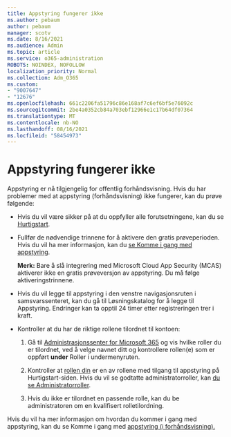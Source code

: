 ```yaml
---
title: Appstyring fungerer ikke
ms.author: pebaum
author: pebaum
manager: scotv
ms.date: 8/16/2021
ms.audience: Admin
ms.topic: article
ms.service: o365-administration
ROBOTS: NOINDEX, NOFOLLOW
localization_priority: Normal
ms.collection: Adm_O365
ms.custom:
- "9007647"
- "12676"
ms.openlocfilehash: 661c2206fa51796c86e168af7c6ef6bf5e76092c
ms.sourcegitcommit: 2be4a0352cb84a703ebf12966e1c17b64df07364
ms.translationtype: MT
ms.contentlocale: nb-NO
ms.lasthandoff: 08/16/2021
ms.locfileid: "58454973"
---
```

# <a name="app-governance-is-not-working"></a>Appstyring fungerer ikke

Appstyring er nå tilgjengelig for offentlig forhåndsvisning. Hvis du har problemer med at appstyring (forhåndsvisning) ikke fungerer, kan du prøve følgende:

- Hvis du vil være sikker på at du oppfyller alle forutsetningene, kan du se [Hurtigstart](https://docs.microsoft.com/microsoft-365/compliance/app-governance-get-started).

- Fullfør de nødvendige trinnene for å aktivere den gratis prøveperioden. Hvis du vil ha mer informasjon, kan du [se Komme i gang med appstyring](https://docs.microsoft.com/microsoft-365/compliance/app-governance-get-started#add-app-governance-to-your-microsoft-365-account). 

    **Merk:** Bare å slå integrering med Microsoft Cloud App Security (MCAS) aktiverer ikke en gratis prøveversjon av appstyring. Du må følge aktiveringstrinnene.

- Hvis du vil legge til appstyring i den venstre navigasjonsruten i samsvarssenteret, kan du gå til Løsningskatalog for å legge til Appstyring. Endringer kan ta opptil 24 timer etter registreringen trer i kraft.

- Kontroller at du har de riktige rollene tilordnet til kontoen:

    1. Gå til [Administrasjonssenter for Microsoft 365](https://admin.microsoft.com/Adminportal/Home#/users) og vis hvilke roller du er tilordnet, ved å velge navnet ditt og kontrollere rollen(e) som er oppført **under** Roller i undermenyruten.

    1. Kontroller at [rollen din](https://aka.ms/appgovernancepreview) er en av rollene med tilgang til appstyring på Hurtigstart-siden. Hvis du vil se godtatte administratorroller, kan [du se Administratorroller](https://docs.microsoft.com/microsoft-365/compliance/app-governance-get-started#administrator-roles). 

    1. Hvis du ikke er tilordnet en passende rolle, kan du be administratoren om en kvalifisert rolletilordning.

Hvis du vil ha mer informasjon om hvordan du kommer i gang med appstyring, kan du se Komme i gang med [appstyring (i forhåndsvisning).](https://docs.microsoft.com/microsoft-365/compliance/app-governance-get-started)